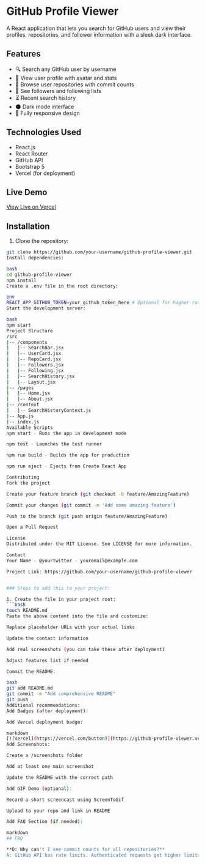 # GitHub Profile Viewer



A React application that lets you search for GitHub users and view their profiles, repositories, and follower information with a sleek dark interface.

## Features

- 🔍 Search any GitHub user by username
- 👤 View user profile with avatar and stats
- 📂 Browse user repositories with commit counts
- 👥 See followers and following lists
- ⏳ Recent search history
- 🌑 Dark mode interface
- 📱 Fully responsive design

## Technologies Used

- React.js
- React Router
- GitHub API
- Bootstrap 5
- Vercel (for deployment)

## Live Demo

[View Live on Vercel](https://github-profile-viewer.vercel.app) <!-- Update with your actual URL -->

## Installation

1. Clone the repository:
```bash
git clone https://github.com/your-username/github-profile-viewer.git
Install dependencies:

bash
cd github-profile-viewer
npm install
Create a .env file in the root directory:

env
REACT_APP_GITHUB_TOKEN=your_github_token_here # Optional for higher rate limits
Start the development server:

bash
npm start
Project Structure
/src
|-- /components
|   |-- SearchBar.jsx
|   |-- UserCard.jsx
|   |-- RepoCard.jsx
|   |-- Followers.jsx
|   |-- Following.jsx
|   |-- SearchHistory.jsx
|   |-- Layout.jsx
|-- /pages
|   |-- Home.jsx
|   |-- About.jsx
|-- /context
|   |-- SearchHistoryContext.js
|-- App.js
|-- index.js
Available Scripts
npm start - Runs the app in development mode

npm test - Launches the test runner

npm run build - Builds the app for production

npm run eject - Ejects from Create React App

Contributing
Fork the project

Create your feature branch (git checkout -b feature/AmazingFeature)

Commit your changes (git commit -m 'Add some amazing feature')

Push to the branch (git push origin feature/AmazingFeature)

Open a Pull Request

License
Distributed under the MIT License. See LICENSE for more information.

Contact
Your Name - @yourtwitter - youremail@example.com

Project Link: https://github.com/your-username/github-profile-viewer


### Steps to add this to your project:

1. Create the file in your project root:
```bash
touch README.md
Paste the above content into the file and customize:

Replace placeholder URLs with your actual links

Update the contact information

Add real screenshots (you can take these after deployment)

Adjust features list if needed

Commit the README:

bash
git add README.md
git commit -m "Add comprehensive README"
git push
Additional recommendations:
Add Badges (after deployment):

Add Vercel deployment badge:

markdown
[![Vercel](https://vercel.com/button)](https://github-profile-viewer.vercel.app)
Add Screenshots:

Create a /screenshots folder

Add at least one main screenshot

Update the README with the correct path

Add GIF Demo (optional):

Record a short screencast using ScreenToGif

Upload to your repo and link in README

Add FAQ Section (if needed):

markdown
## FAQ

**Q: Why can't I see commit counts for all repositories?**
A: GitHub API has rate limits. Authenticated requests get higher limits.